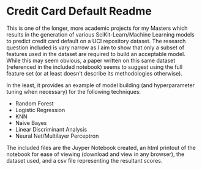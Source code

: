 # Credit Card Default Readme

This is one of the longer, more academic projects for my Masters which results in the generation of various SciKit-Learn/Machine Learning models to predict credit card default on a UCI repository dataset. The research question included is vary narrow as I aim to show that only a subset of features used in the dataset are required to build an acceptable model. While this may seem obvious, a paper written on this same dataset (referenced in the included notebook) seems to suggest using the full feature set (or at least doesn't describe its methodologies otherwise).

In the least, it provides an example of model building (and hyperparameter tuning when necessary) for the following techniques:
* Random Forest
* Logistic Regression
* KNN
* Naive Bayes
* Linear Discriminant Analysis
* Neural Net/Multilayer Perceptron

The included files are the Juyper Notebook created, an html printout of the notebook for ease of viewing (download and view in any browser), the dataset used, and a csv file representing the resultant scores.
